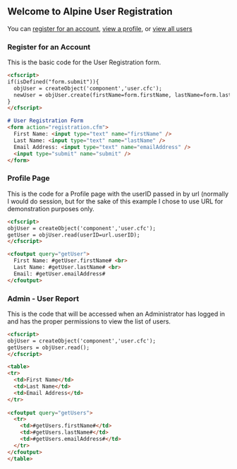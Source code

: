 ## Welcome to Alpine User Registration

You can <a href="register.cfm">register for an account</a>, <a href="profile.cfm">view a profile</a>, or <a href="report.cfm">view all users</a>

### Register for an Account
This is the basic code for the User Registration form.

```markdown
<cfscript>
if(isDefined("form.submit")){
  objUser = createObject('component','user.cfc');
  newUser = objUser.create(firstName=form.firstName, lastName=form.lastName, emailAddress=form.emailAddress);
}
</cfscript>

# User Registration Form
<form action="registration.cfm">
  First Name: <input type="text" name="firstName" />
  Last Name: <input type="text" name="lastName" />
  Email Address: <input type="text" name="emailAddress" />
  <input type="submit" name="submit" />
</form>

```

### Profile Page
This is the code for a Profile page with the userID passed in by url (normally I would do session, but for the sake of this example I chose to use URL for demonstration purposes only.
```markdown
<cfscript>
objUser = createObject('component','user.cfc');
getUser = objUser.read(userID=url.userID);
</cfscript>

<cfoutput query="getUser">
  First Name: #getUser.firstName# <br>
  Last Name: #getUser.lastName# <br>
  Email: #getUser.emailAddress#
</cfoutput>
```

### Admin - User Report
This is the code that will be accessed when an Administrator has logged in and has the proper permissions to view the list of users.

```markdown
<cfscript>
objUser = createObject('component','user.cfc');
getUsers = objUser.read();
</cfscript>

<table>
<tr>
  <td>First Name</td>
  <td>Last Name</td>
  <td>Email Address</td>
</tr>
  
<cfoutput query="getUsers">
  <tr>
    <td>#getUsers.firstName#</td>
    <td>#getUsers.lastName#</td>
    <td>#getUsers.emailAddress#</td>
  </tr>
</cfoutput>
</table>
```
